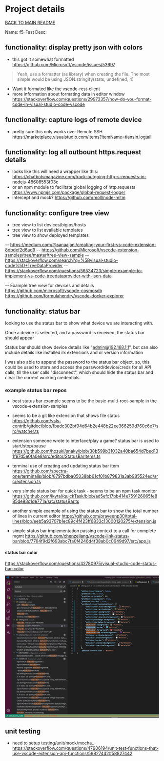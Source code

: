 # Project details

[BACK TO MAIN README](../README.md)

Name: f5-Fast
Desc:  


## functionality: display pretty json with colors
- this got it somewhat formatted
https://github.com/Microsoft/vscode/issues/53697
> Yeah, use a formatter (as library) when creating the file. The most simple would be using JSON.stringify(stats, undefined, 4)
- Want it formated like the vscode-rest-client
- more information about formating data in editor window
https://stackoverflow.com/questions/29973357/how-do-you-format-code-in-visual-studio-code-vscode

## functionality:  capture logs of remote device
- pretty sure this only works over Remote SSH
https://marketplace.visualstudio.com/items?itemName=tiansin.logtail


## functionality:  log all outbount https.request details
- looks like this will need a wrapper like this:
https://chatbotsmagazine.com/track-outgoing-http-s-requests-in-nodejs-48608553f03c
- or an npm module to facilitate global logging of http.requests 
https://www.npmjs.com/package/global-request-logger
- intercept and mock?
https://github.com/moll/node-mitm



## functionality: configure tree view
- tree view to list devices/bigips/hosts
- tree view to list available templates
- tree view to show deployed templates

-- https://medium.com/@sanaajani/creating-your-first-vs-code-extension-8dbdef2d6ad9
-- https://github.com/Microsoft/vscode-extension-samples/tree/master/tree-view-sample
-- https://stackoverflow.com/search?q=%5Bvisual-studio-code%5D+TreeDataProvider
-- https://stackoverflow.com/questions/56534723/simple-example-to-implement-vs-code-treedataprovider-with-json-data

-- Example tree view for devices and details 
		https://github.com/microsoft/vscode-cosmosdb
		https://github.com/formulahendry/vscode-docker-explorer





## functionality: status bar

looking to use the status bar to show what device we are interacting with.

Once a device is selected, and a password is received, the status bar should appear

Status bar should show device details like "admin@192.168.1.1", but can also include details like installed ilx extensions and or version information

I was also able to append the password to the status bar object, so, this could be used to store and access the password/device/creds for all API calls, till the user calls "disconnect", which should hide the status bar and clear the current working credentials.

### example status bar repos

 - best status bar example seems to be the basic-multi-root-sample in the vscode-extension-samples

 - seems to be a git like extension that shows file status
https://github.com/vsls-contrib/gitdoc/blob/fbadc302bf94d64b2e448b22ee366259d760c6e7/src/watcher.ts

 - extension someone wrote to interface/play a game?  status bar is used to start/stop/pause
https://github.com/hozuki/snaky/blob/38b599b31032a40ba654d7bed131f97d5e0fa0e8/src/editor/StatusBarItems.ts

 - terminal use of creating and updating status bar item
https://github.com/spectra-one/terminalis/blob/8797bdba05038bb61cf01b879831a3ab985524ed/src/extension.ts

 - very simple status bar for quick task - seems to be an npm task monitor
https://github.com/lkytal/quickTask/blob/ad5efc17bb414e759126065fe885de93c1de771a/src/statusBar.ts

 - another simple example of using the status bar to show the total number of lines in current editor
https://github.com/praveenp30/total-lines/blob/eeb5a93707b1ec89c4f423ff6833c13000120275/extension.js

 - simple status bar implementation passing context to a call for complete mgmt
 https://github.com/chenzejiang/vscode-link-status-bar/blob/7764f9d2f693abc7fa0f4246d4f38ab0c0649d97/src/app.js


#### status bar color

https://stackoverflow.com/questions/42780975/visual-studio-code-status-bar-color

![one](./vscode_statusBar_colors.png)


## unit testing
- need to setup testing/unit/mock/mocha...
https://stackoverflow.com/questions/47906194/unit-test-functions-that-use-vscode-extension-api-functions/58827442#58827442
